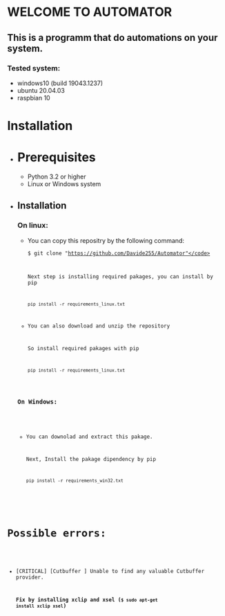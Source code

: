 # WELCOME TO AUTOMATOR

## This is a programm that do automations on your system.

### Tested system: 
  * windows10 (build 19043.1237)
  * ubuntu 20.04.03
  * raspbian 10 

# Installation
 - # Prerequisites

   - Python 3.2 or higher
   - Linux or Windows system

 - ## Installation

   ### On linux:
   
    - You can copy this repositry by the following command:
 
      <code>$ git clone "https://github.com/Davide255/Automator"</code>
     
      Next step is installing required pakages, you can install by pip 
     
      <code>pip install -r requirements_linux.txt</code>
     
    - You can also download and unzip the repository

      So install required pakages with pip
      
      <code>pip install -r requirements_linux.txt</code>

   ### On Windows:
    
    - You can downolad and extract this pakage.
   
      Next, Install the pakage dipendency by pip 
     
      <code>pip install -r requirements_win32.txt</code> 

# Possible errors:

- [CRITICAL] [Cutbuffer ] Unable to find any valuable Cutbuffer provider.
    
  **Fix by installing xclip and xsel (<code>$ sudo apt-get install xclip xsel</code>)**

